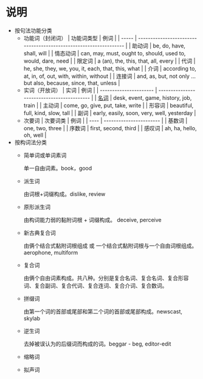 # 说明

-   按句法功能分类
    -   功能词（封闭词）
        | 功能词类型 | 例词                                                                |
        | ----- | ----------------------------------------------------------------- |
        | 助动词   | be, do, have, shall, will                                         |
        | 情态动词  | can, may, must, ought to, should, used to, would, dare, need      |
        | 限定词   | a (an), the, this, that, all, every                               |
        | 代词    | he, she, they, we, you, it, each, that, this, what                |
        | 介词    | according to, at, in, of, out, with, within, without              |
        | 连接词   | and, as, but, not only ... but also, because, since, that, unless |
    -   实词（开放词）
        | 实词                     | 例词                                         |
        | ---------------------- | ------------------------------------------ |
        | [名词](../名词/名词.md "名词") | desk, event, game, history, job, train     |
        | 主动词                    | come, go, give, put, take, write           |
        | 形容词                    | beautiful, full, kind, slow, tall          |
        | 副词                     | early, easily, soon, very, well, yesterday |
    -   次要词
        | 次要词类 | 例词                      |
        | ---- | ----------------------- |
        | 基数词  | one, two, three         |
        | 序数词  | first, second, third    |
        | 感叹词  | ah, ha, hello, oh, well |
-   按构词法分类
    -   简单词或单词素词

        单一自由词素。book，good
    -   派生词

        由词根+词缀构成。dislike, review
    -   原形派生词

        由构词能力弱的黏附词根 + 词缀构成。 deceive, perceive
    -   新古典复合词

        由俩个结合式黏附词根组成 或 一个结合式黏附词根与一个自由词根组成。 aerophone, multiform
    -   复合词

        由俩个自由词素构成。共八种。分别是复合名词、复合名词、复合形容词、复合副词、复合代词、复合连词、复合介词、复合数词。
    -   拼缀词

        由第一个词的首部或尾部和第二个词的首部或尾部构成。newscast, skylab
    -   逆生词&#x20;

        去掉被误认为的后缀词而构成的词。beggar - beg, editor-edit
    -   缩略词
    -   拟声词
